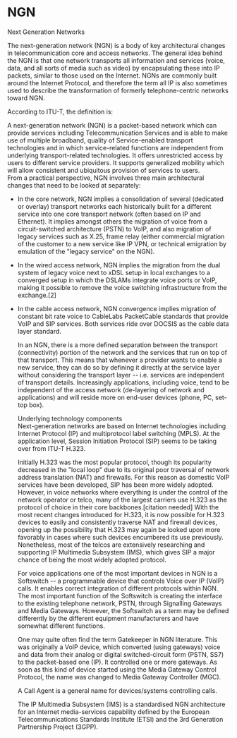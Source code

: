 # NGN


Next Generation Networks

The next-generation network (NGN) is a body of key architectural changes
in telecommunication core and access networks. The general idea behind
the NGN is that one network transports all information and services
(voice, data, and all sorts of media such as video) by encapsulating
these into IP packets, similar to those used on the Internet. NGNs are
commonly built around the Internet Protocol, and therefore the term all
IP is also sometimes used to describe the transformation of formerly
telephone-centric networks toward NGN.

According to ITU-T, the definition is:

A next-generation network (NGN) is a packet-based network which can
provide services including Telecommunication Services and is able to
make use of multiple broadband, quality of Service-enabled transport
technologies and in which service-related functions are independent from
underlying transport-related technologies. It offers unrestricted access
by users to different service providers. It supports generalized
mobility which will allow consistent and ubiquitous provision of
services to users.\
From a practical perspective, NGN involves three main architectural
changes that need to be looked at separately:

- In the core network, NGN implies a consolidation of several
    (dedicated or overlay) transport networks each historically built
    for a different service into one core transport network (often based
    on IP and Ethernet). It implies amongst others the migration of
    voice from a circuit-switched architecture (PSTN) to VoIP, and also
    migration of legacy services such as X.25, frame relay (either
    commercial migration of the customer to a new service like IP VPN,
    or technical emigration by emulation of the "legacy service" on the
    NGN).

- In the wired access network, NGN implies the migration from the dual
    system of legacy voice next to xDSL setup in local exchanges to a
    converged setup in which the DSLAMs integrate voice ports or VoIP,
    making it possible to remove the voice switching infrastructure from
    the exchange.\[2\]

- In the cable access network, NGN convergence implies migration of
    constant bit rate voice to CableLabs PacketCable standards that
    provide VoIP and SIP services. Both services ride over DOCSIS as the
    cable data layer standard.

    In an NGN, there is a more defined separation between the transport
    (connectivity) portion of the network and the services that run on
    top of that transport. This means that whenever a provider wants to
    enable a new service, they can do so by defining it directly at the
    service layer without considering the transport layer --
    i.e. services are independent of transport details. Increasingly
    applications, including voice, tend to be independent of the access
    network (de-layering of network and applications) and will reside
    more on end-user devices (phone, PC, set-top box).

    Underlying technology components\
    Next-generation networks are based on Internet technologies
    including Internet Protocol (IP) and multiprotocol label switching
    (MPLS). At the application level, Session Initiation Protocol (SIP)
    seems to be taking over from ITU-T H.323.

    Initially H.323 was the most popular protocol, though its popularity
    decreased in the "local loop" due to its original poor traversal of
    network address translation (NAT) and firewalls. For this reason as
    domestic VoIP services have been developed, SIP has been more widely
    adopted. However, in voice networks where everything is under the
    control of the network operator or telco, many of the largest
    carriers use H.323 as the protocol of choice in their core
    backbones.\[citation needed\] With the most recent changes
    introduced for H.323, it is now possible for H.323 devices to easily
    and consistently traverse NAT and firewall devices, opening up the
    possibility that H.323 may again be looked upon more favorably in
    cases where such devices encumbered its use previously. Nonetheless,
    most of the telcos are extensively researching and supporting IP
    Multimedia Subsystem (IMS), which gives SIP a major chance of being
    the most widely adopted protocol.

    For voice applications one of the most important devices in NGN is a
    Softswitch -- a programmable device that controls Voice over IP
    (VoIP) calls. It enables correct integration of different protocols
    within NGN. The most important function of the Softswitch is
    creating the interface to the existing telephone network, PSTN,
    through Signalling Gateways and Media Gateways. However, the
    Softswitch as a term may be defined differently by the different
    equipment manufacturers and have somewhat different functions.

    One may quite often find the term Gatekeeper in NGN literature. This
    was originally a VoIP device, which converted (using gateways) voice
    and data from their analog or digital switched-circuit form (PSTN,
    SS7) to the packet-based one (IP). It controlled one or more
    gateways. As soon as this kind of device started using the Media
    Gateway Control Protocol, the name was changed to Media Gateway
    Controller (MGC).

    A Call Agent is a general name for devices/systems controlling
    calls.

    The IP Multimedia Subsystem (IMS) is a standardised NGN architecture
    for an Internet media-services capability defined by the European
    Telecommunications Standards Institute (ETSI) and the 3rd Generation
    Partnership Project (3GPP).

